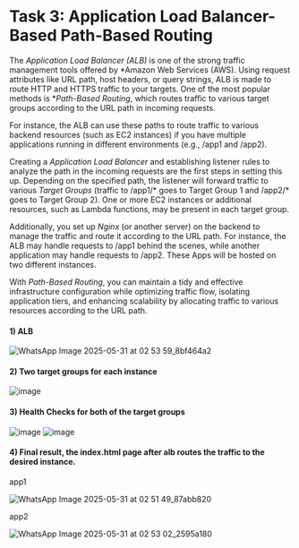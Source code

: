 # Task 3: Application Load Balancer-Based Path-Based Routing

The *Application Load Balancer (ALB)* is one of the strong traffic management tools offered by *Amazon Web Services (AWS). Using request attributes like URL path, host headers, or query strings, ALB is made to route HTTP and HTTPS traffic to your targets. One of the most popular methods is **Path-Based Routing*, which routes traffic to various target groups according to the URL path in incoming requests.

For instance, the ALB can use these paths to route traffic to various backend resources (such as EC2 instances) if you have multiple applications running in different environments (e.g., /app1 and /app2).

Creating a *Application Load Balancer* and establishing listener rules to analyze the path in the incoming requests are the first steps in setting this up. Depending on the specified path, the listener will forward traffic to various *Target Groups* (traffic to /app1/* goes to Target Group 1 and /app2/* goes to Target Group 2). One or more EC2 instances or additional resources, such as Lambda functions, may be present in each target group.

Additionally, you set up *Nginx* (or another server) on the backend to manage the traffic and route it according to the URL path. For instance, the ALB may handle requests to /app1 behind the scenes, while another application may handle requests to /app2. These Apps will be hosted on two different instances.

With *Path-Based Routing*, you can maintain a tidy and effective infrastructure configuration while optimizing traffic flow, isolating application tiers, and enhancing scalability by allocating traffic to various resources according to the URL path.

#### 1) ALB 
![WhatsApp Image 2025-05-31 at 02 53 59_8bf464a2](https://github.com/user-attachments/assets/03796ebd-3035-461f-b1ae-216dba2a923b)


#### 2) Two target groups for each instance
![image](https://github.com/user-attachments/assets/2dac9cb6-77e6-4957-8b77-b9450eec93d6)


#### 3) Health Checks for both of the target groups 
![image](https://github.com/user-attachments/assets/7906bfaa-d309-41a9-9bcf-09e50781e2d3)
![image](https://github.com/user-attachments/assets/261a31b8-ddcd-4044-b96a-a4e1fee283c0)


#### 4) Final result, the index.html page after alb routes the traffic to the desired instance.
app1

![WhatsApp Image 2025-05-31 at 02 51 49_87abb820](https://github.com/user-attachments/assets/2156e644-2477-4262-8c07-bacc584c2ae5)


app2

![WhatsApp Image 2025-05-31 at 02 53 02_2595a180](https://github.com/user-attachments/assets/39aac217-7c69-470d-a1f8-e9f40a747fea)
